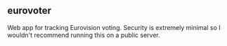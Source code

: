 eurovoter
---------

Web app for tracking Eurovision voting. Security is extremely minimal so I
wouldn't recommend running this on a public server.
